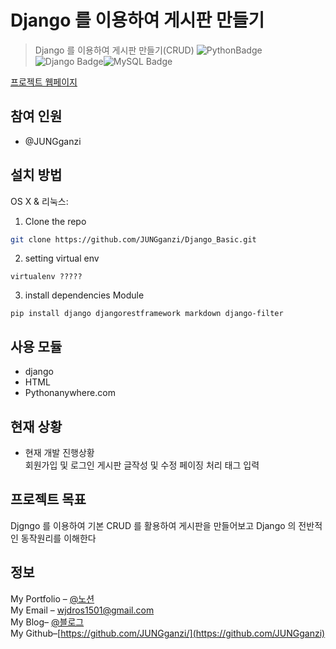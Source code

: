 
# Django 를 이용하여 게시판 만들기
> Django 를 이용하여 게시판 만들기(CRUD)
![PythonBadge](http://img.shields.io/badge/-Python%20-776AB?style=flat-square&logo=Python&logoColor=white)![Django Badge](http://img.shields.io/badge/Django-092E20?style=flat-square&logo=Django&logoColor=white)![MySQL Badge](http://img.shields.io/badge/MySQL-4479A1?style=flat-square&logo=MySQL&logoColor=white)

[프로젝트 웹페이지](http://wjdwjd1501.pythonanywhere.com/) 
## 참여 인원
-  @JUNGganzi
## 설치 방법

OS X & 리눅스:
1. Clone the repo
```sh
git clone https://github.com/JUNGganzi/Django_Basic.git
```
2.  setting virtual env
```
virtualenv ?????
```
3. install dependencies Module
```
pip install django djangorestframework markdown django-filter 
```

## 사용 모듈
- django 
- HTML 
- Pythonanywhere.com

## 현재 상황
- 현재 개발 진행상황  
	회원가입 및 로그인
	게시판 글작성 및 수정 
	페이징 처리
	태그 입력
## 프로젝트 목표
Djgngo 를 이용하여 기본 CRUD 를 활용하여 
게시판을 만들어보고 Django 의 전반적인 동작원리를 이해한다

## 정보

My Portfolio – [@노션](https://www.notion.so/Hello-I-m-Louis-6ec5e3f6bde04aa89dd19509654ef465)  
My Email – wjdros1501@gmail.com  
My Blog– [@블로그](https://ganzicoder.tistory.com/)  
My Github–[https://github.com/JUNGganzi/](https://github.com/JUNGganzi)
